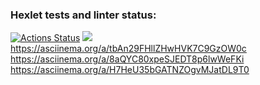 ### Hexlet tests and linter status:

[![Actions Status](https://github.com/Chebanya/frontend-project-44/actions/workflows/hexlet-check.yml/badge.svg)](https://github.com/Chebanya/frontend-project-44/actions)
<a href="https://codeclimate.com/github/Chebanya/frontend-project-44/maintainability"><img src="https://api.codeclimate.com/v1/badges/8407bd853c81009f99c0/maintainability" /></a>
https://asciinema.org/a/tbAn29FHllZHwHVK7C9GzOW0c
https://asciinema.org/a/8aQYC80xpeSJEDT8p6lwWeFKi
https://asciinema.org/a/H7HeU35bGATNZOgvMJatDL9T0
